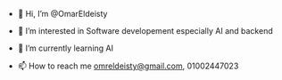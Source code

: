 - 👋 Hi, I’m @OmarEldeisty
- 👀 I’m interested in Software developement especially AI and backend
- 🌱 I’m currently learning AI

- 📫 How to reach me omreldeisty@gmail.com, 01002447023

<!---
OmarEldeisty/OmarEldeisty is a ✨ special ✨ repository because its `README.md` (this file) appears on your GitHub profile.
You can click the Preview link to take a look at your changes.
--->
